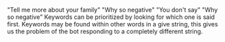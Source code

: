 "Tell me more about your family"
"Why so negative"
"You don't say"
"Why so negative"
Keywords can be prioritized by looking for which one is said first.
Keywords may be found within other words in a give string, this gives us the problem of the bot responding to a completely different string.